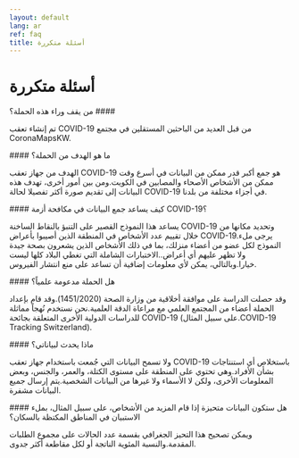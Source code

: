 ```yaml
---
layout: default
lang: ar
ref: faq
title: أسئلة متكررة
---
```

# أسئلة متكررة

من يقف وراء هذه الحملة؟ ‪####‬ 

تم إنشاء تعقب COVID-19 من قبل العديد من الباحثين المستقلين في مجتمع CoronaMapsKW.

‪####‬ ما هو الهدف من الحملة؟
 
الهدف من جهاز تعقب COVID-19 هو جمع أكبر قدر ممكن من البيانات في أسرع وقت ممكن من الأشخاص الأصحاء والمصابين في الكويت.ومن بين أمور أخرى، تهدف هذه البيانات إلى تقديم صورة أكثر تفصيلا لحالة COVID-19 في أجزاء مختلفة من بلدنا.

‪####‬ كيف يساعد جمع البيانات في مكافحة أزمة COVID-19؟ 

يساعد هذا النموذج القصير على التنبؤ بالنقاط الساخنة COVID-19 وتحديد مكانها من خلال تقييم عدد الأشخاص في المنطقة الذين أصيبوا بأعراض COVID-19.يرجى ملء النموذج لكل عضو من أعضاء منزلك، بما في ذلك الأشخاص الذين يشعرون بصحة جيدة ولا تظهر عليهم أي أعراض..الاختبارات الشاملة التي تغطي البلاد كلها ليست خيارا.وبالتالي، يمكن لأي معلومات إضافية أن تساعد على منع انتشار الفيروس.

‪####‬ هل الحملة مدعومة علمياً؟
 
وقد حصلت الدراسة على موافقة أخلاقية من وزارة الصحة (1451/2020).وقد قام بإعداد الحملة أعضاء من المجتمع العلمي مع مراعاة الدقة العلمية.نحن نستخدم نُهجاً مماثلة للدراسات الدولية الأخرى المتعلقة بجائحة COVID-19 (على سبيل المثال.COVID-19 Tracking Switzerland).

‪####‬ ماذا يحدث لبياناتي؟ 

ولا تسمح البيانات التي جُمعت باستخدام جهاز تعقب COVID-19 باستخلاص أي استنتاجات بشأن الأفراد.وهي تحتوي على المنطقة على مستوى الكتلة، والعمر، والجنس، وبعض المعلومات الأخرى، ولكن لا الأسماء ولا غيرها من البيانات الشخصية.يتم إرسال جميع البيانات مشفرة.

‪####‬ هل ستكون البيانات متحيزة إذا قام المزيد من الأشخاص، على سبيل المثال، بملء الاستبيان في المناطق المكتظة بالسكان؟
 
ويمكن تصحيح هذا التحيز الجغرافي بقسمة عدد الحالات على مجموع الطلبات المقدمة.والنسبة المئوية الناتجة أو لكل مقاطعة أكثر جدوى.
